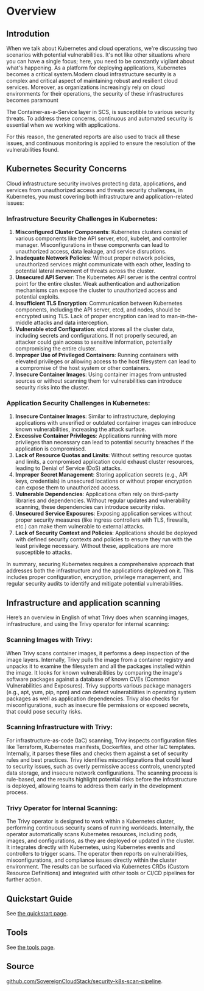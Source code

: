 # Overview

## Introdution

When we talk about Kubernetes and cloud operations, we're discussing two scenarios with potential vulnerabilities. It's not like other situations where you can have a single focus; here, you need to be constantly vigilant about what's happening. As a platform for deploying applications, Kubernetes becomes a critical system.Modern cloud infrastructure security is a complex and critical aspect of maintaining robust and resilient cloud services. Moreover, as organizations increasingly rely on cloud environments for their operations, the security of these infrastructures becomes paramount

The Container-as-a-Service layer in SCS, is susceptible to various security threats. To address these concerns, continuous and automated security is essential when we working with applications.

For this reason, the generated reports are also used to track all these issues, and continuous monitoring is applied to ensure the resolution of the vulnerabilities found.

## Kubernetes Security Concerns

Cloud infrastructure security involves protecting data, applications, and services from unauthorized access and threats security challenges, in Kubernetes, you must covering both infrastructure and application-related issues:

### Infrastructure Security Challenges in Kubernetes:

1. **Misconfigured Cluster Components**: Kubernetes clusters consist of various components like the API server, etcd, kubelet, and controller manager. Misconfigurations in these components can lead to unauthorized access, data leakage, and service disruptions.
2. **Inadequate Network Policies**: Without proper network policies, unauthorized services might communicate with each other, leading to potential lateral movement of threats across the cluster.
3. **Unsecured API Server**: The Kubernetes API server is the central control point for the entire cluster. Weak authentication and authorization mechanisms can expose the cluster to unauthorized access and potential exploits.
4. **Insufficient TLS Encryption**: Communication between Kubernetes components, including the API server, etcd, and nodes, should be encrypted using TLS. Lack of proper encryption can lead to man-in-the-middle attacks and data interception.
5. **Vulnerable etcd Configuration**: etcd stores all the cluster data, including secrets and configurations. If not properly secured, an attacker could gain access to sensitive information, potentially compromising the entire cluster.
6. **Improper Use of Privileged Containers**: Running containers with elevated privileges or allowing access to the host filesystem can lead to a compromise of the host system or other containers.
7. **Insecure Container Images**: Using container images from untrusted sources or without scanning them for vulnerabilities can introduce security risks into the cluster.

### Application Security Challenges in Kubernetes:

1. **Insecure Container Images**: Similar to infrastructure, deploying applications with unverified or outdated container images can introduce known vulnerabilities, increasing the attack surface.
2. **Excessive Container Privileges**: Applications running with more privileges than necessary can lead to potential security breaches if the application is compromised.
3. **Lack of Resource Quotas and Limits**: Without setting resource quotas and limits, a compromised application could exhaust cluster resources, leading to Denial of Service (DoS) attacks.
4. **Improper Secret Management**: Storing application secrets (e.g., API keys, credentials) in unsecured locations or without proper encryption can expose them to unauthorized access.
5. **Vulnerable Dependencies**: Applications often rely on third-party libraries and dependencies. Without regular updates and vulnerability scanning, these dependencies can introduce security risks.
6. **Unsecured Service Exposures**: Exposing application services without proper security measures (like ingress controllers with TLS, firewalls, etc.) can make them vulnerable to external attacks.
7. **Lack of Security Context and Policies**: Applications should be deployed with defined security contexts and policies to ensure they run with the least privilege necessary. Without these, applications are more susceptible to attacks.

In summary, securing Kubernetes requires a comprehensive approach that addresses both the infrastructure and the applications deployed on it. This includes proper configuration, encryption, privilege management, and regular security audits to identify and mitigate potential vulnerabilities.

## Infrastructure and application scanning

Here’s an overview in English of what Trivy does when scanning images, infrastructure, and using the Trivy operator for internal scanning:

### Scanning Images with Trivy:

When Trivy scans container images, it performs a deep inspection of the image layers. Internally, Trivy pulls the image from a container registry and unpacks it to examine the filesystem and all the packages installed within the image. It looks for known vulnerabilities by comparing the image's software packages against a database of known CVEs (Common Vulnerabilities and Exposures). Trivy supports various package managers (e.g., apt, yum, pip, npm) and can detect vulnerabilities in operating system packages as well as application dependencies. Trivy also checks for misconfigurations, such as insecure file permissions or exposed secrets, that could pose security risks.

### Scanning Infrastructure with Trivy:

For infrastructure-as-code (IaC) scanning, Trivy inspects configuration files like Terraform, Kubernetes manifests, Dockerfiles, and other IaC templates. Internally, it parses these files and checks them against a set of security rules and best practices. Trivy identifies misconfigurations that could lead to security issues, such as overly permissive access controls, unencrypted data storage, and insecure network configurations. The scanning process is rule-based, and the results highlight potential risks before the infrastructure is deployed, allowing teams to address them early in the development process.

### Trivy Operator for Internal Scanning:

The Trivy operator is designed to work within a Kubernetes cluster, performing continuous security scans of running workloads. Internally, the operator automatically scans Kubernetes resources, including pods, images, and configurations, as they are deployed or updated in the cluster. It integrates directly with Kubernetes, using Kubernetes events and controllers to trigger scans. The operator then reports on vulnerabilities, misconfigurations, and compliance issues directly within the cluster environment. The results can be surfaced via Kubernetes CRDs (Custom Resource Definitions) and integrated with other tools or CI/CD pipelines for further action.

## Quickstart Guide

See [the quickstart page](./quickstart.md).

## Tools

See [the tools page](./tools.md).

## Source

[github.com/SovereignCloudStack/security-k8s-scan-pipeline](https://github.com/SovereignCloudStack/security-k8s-scan-pipeline).
